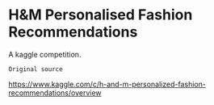 # H&M Personalised Fashion Recommendations

A kaggle competition.

`Original source`

https://www.kaggle.com/c/h-and-m-personalized-fashion-recommendations/overview